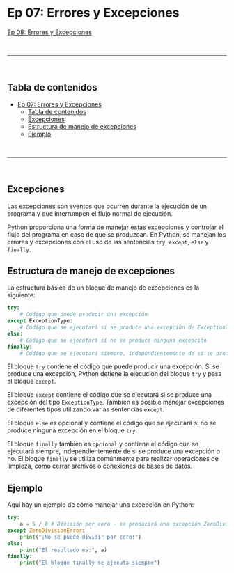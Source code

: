 # Ep 07: Errores y Excepciones

[Ep 08: Errores y Excepciones](https://jdvelasq.github.io/courses/modulos/python/08%20errores%20y%20excepciones/_index.html#prog-en-python-ep-08-errores-y-excepciones)

&nbsp;

---
&nbsp;

## Tabla de contenidos

- [Ep 07: Errores y Excepciones](#ep-07-errores-y-excepciones)
  - [Tabla de contenidos](#tabla-de-contenidos)
  - [Excepciones](#excepciones)
  - [Estructura de manejo de excepciones](#estructura-de-manejo-de-excepciones)
  - [Ejemplo](#ejemplo)

&nbsp;

---
&nbsp;

## Excepciones

Las excepciones son eventos que ocurren durante la ejecución de un programa y que interrumpen el flujo normal de ejecución.

Python proporciona una forma de manejar estas excepciones y controlar el flujo del programa en caso de que se produzcan. En Python, se manejan los errores y excepciones con el uso de las sentencias `try`, `except`, `else` y `finally`.

## Estructura de manejo de excepciones

La estructura básica de un bloque de manejo de excepciones es la siguiente:

```python
try:
    # Código que puede producir una excepción
except ExceptionType:
    # Código que se ejecutará si se produce una excepción de ExceptionType
else:
    # Código que se ejecutará si no se produce ninguna excepción
finally:
    # Código que se ejecutará siempre, independientemente de si se produce una excepción o no
```

El bloque `try` contiene el código que puede producir una excepción. Si se produce una excepción, Python detiene la ejecución del bloque `try` y pasa al bloque `except`.

El bloque `except` contiene el código que se ejecutará si se produce una excepción del tipo `ExceptionType`. También es posible manejar excepciones de diferentes tipos utilizando varias sentencias `except`.

El bloque `else` es opcional y contiene el código que se ejecutará si no se produce ninguna excepción en el bloque `try`.

El bloque `finally` también es `opcional` y contiene el código que se ejecutará siempre, independientemente de si se produce una excepción o no. El bloque `finally` se utiliza comúnmente para realizar operaciones de limpieza, como cerrar archivos o conexiones de bases de datos.

## Ejemplo

Aquí hay un ejemplo de cómo manejar una excepción en Python:

```python
try:
    a = 5 / 0 # División por cero - se producirá una excepción ZeroDivisionError
except ZeroDivisionError:
    print("¡No se puede dividir por cero!")
else:
    print("El resultado es:", a)
finally:
    print("El bloque finally se ejecuta siempre")
```
